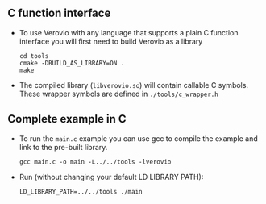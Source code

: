 ## C function interface

- To use Verovio with any language that supports a plain C function interface you will first need to build Verovio as a library

      cd tools
      cmake -DBUILD_AS_LIBRARY=ON .
      make

- The compiled library (`libverovio.so`) will contain callable C symbols. These wrapper symbols are defined in `./tools/c_wrapper.h`

## Complete example in C

- To run the `main.c` example you can use gcc to compile the example and link to the pre-built library.

      gcc main.c -o main -L../../tools -lverovio

- Run (without changing your default LD LIBRARY PATH):

      LD_LIBRARY_PATH=../../tools ./main 
